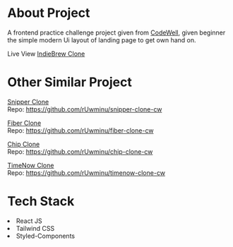 # About Project

A frontend practice challenge project given from <a href='https://www.codewell.cc/'>CodeWell</a>, 
given beginner the simple modern Ui layout of landing page to get own hand on.

Live View <a href='https://ruwminu.github.io/indiebrew-clone-cw/'>IndieBrew Clone</a>

# Other Similar Project

<a href='https://ruwminu.github.io/snipper-clone-cw/'>Snipper Clone</a> <br/>
Repo: https://github.com/rUwminu/snipper-clone-cw

<a href='https://ruwminu.github.io/fiber-clone-cw/'>Fiber Clone</a> <br/>
Repo: https://github.com/rUwminu/fiber-clone-cw

<a href='https://ruwminu.github.io/chip-clone-cw/'>Chip Clone</a> <br/>
Repo: https://github.com/rUwminu/chip-clone-cw

<a href='https://ruwminu.github.io/timenow-clone-cw/'>TimeNow Clone</a> <br/>
Repo: https://github.com/rUwminu/timenow-clone-cw


# Tech Stack

<li>React JS</li>
<li>Tailwind CSS</li>
<li>Styled-Components</li>
